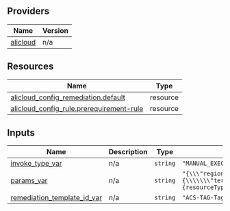 <!-- BEGIN_TF_DOCS -->
## Providers

| Name | Version |
|------|---------|
| <a name="provider_alicloud"></a> [alicloud](#provider\_alicloud) | n/a |

## Resources

| Name | Type |
|------|------|
| [alicloud_config_remediation.default](https://registry.terraform.io/providers/hashicorp/alicloud/latest/docs/resources/config_remediation) | resource |
| [alicloud_config_rule.prerequirement-rule](https://registry.terraform.io/providers/hashicorp/alicloud/latest/docs/resources/config_rule) | resource |

## Inputs

| Name | Description | Type | Default | Required |
|------|-------------|------|---------|:--------:|
| <a name="input_invoke_type_var"></a> [invoke\_type\_var](#input\_invoke\_type\_var) | n/a | `string` | `"MANUAL_EXECUTION"` | no |
| <a name="input_params_var"></a> [params\_var](#input\_params\_var) | n/a | `string` | `"{\\\"regionId\\\":\\\"{regionId}\\\",\\\"tags\\\":\\\"{\\\\\\\"terraform\\\\\\\":\\\\\\\"terraform\\\\\\\"}\\\",\\\"resourceType\\\":\\\"{resourceType}\\\",\\\"resourceIds\\\":\\\"{resourceId}\\\"}"` | no |
| <a name="input_remediation_template_id_var"></a> [remediation\_template\_id\_var](#input\_remediation\_template\_id\_var) | n/a | `string` | `"ACS-TAG-TagResources"` | no |
<!-- END_TF_DOCS -->    